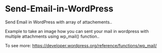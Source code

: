 # Send-Email-in-WordPress
Send Email in WordPress with array of attachements..

Example to take an image how you can sent your mail in wordpress with multiple attachments using wp_mail() function..

To see more: 
https://developer.wordpress.org/reference/functions/wp_mail/

